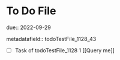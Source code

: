 # To Do File

due:: 2022-09-29

metadatafield:: todoTestFile_1128_43

- [ ] Task of todoTestFile_1128 1 [[Query me]]
